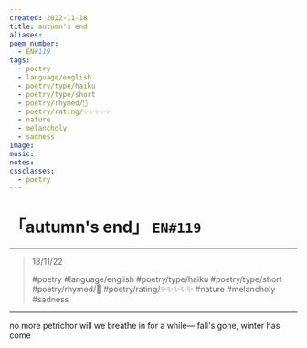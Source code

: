 ```yaml
---
created: 2022-11-18
title: autumn's end
aliases:
poem_number:
  - EN#119
tags:
  - poetry
  - language/english
  - poetry/type/haiku
  - poetry/type/short
  - poetry/rhymed/🔴
  - poetry/rating/✨✨✨✨✨
  - nature
  - melancholy
  - sadness
image:
music:
notes:
cssclasses:
  - poetry
---
```

# 「autumn's end」 `EN#119`

---

> 18/11/22
> 
> #poetry 
> #language/english 
> #poetry/type/haiku #poetry/type/short 
> #poetry/rhymed/🔴 
> #poetry/rating/✨✨✨✨✨ 
> #nature #melancholy #sadness 

---

no more petrichor
will we breathe in for a while—
fall's gone, winter has come